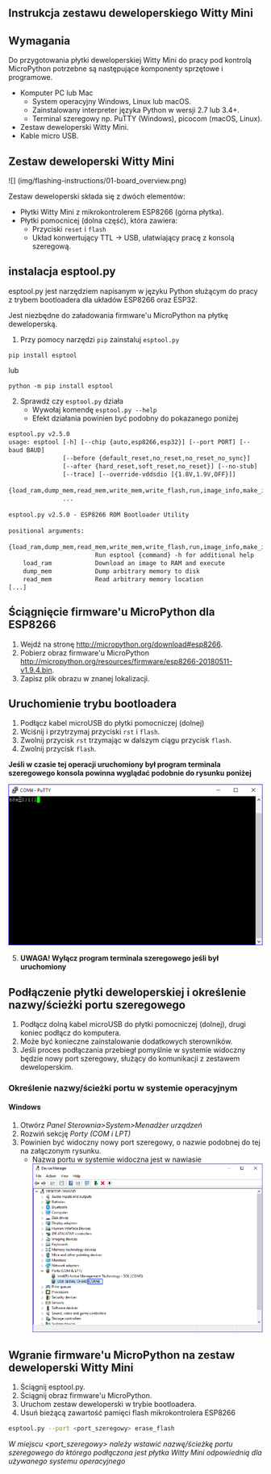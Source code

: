 ## Instrukcja zestawu deweloperskiego Witty Mini

## Wymagania
Do przygotowania płytki deweloperskiej Witty Mini do pracy pod kontrolą MicroPython potrzebne są następujące komponenty sprzętowe i programowe.
- Komputer PC lub Mac
    - System operacyjny Windows, Linux lub macOS.
    - Zainstalowany interpreter języka Python w wersji 
    2.7 lub 3.4+.
    - Terminal szeregowy np. PuTTY (Windows), picocom (macOS, Linux).
- Zestaw deweloperski Witty Mini.
- Kable micro USB.


## Zestaw deweloperski Witty Mini

![] (img/flashing-instructions/01-board_overview.png)

Zestaw deweloperski składa się z dwóch elementów:

- Płytki Witty Mini z mikrokontrolerem ESP8266 (górna płytka).
- Płytki pomocnicej (dolna część), która zawiera:
    - Przyciski `reset` i `flash`
    - Układ konwertujący TTL -> USB, ułatwiający pracę z konsolą szeregową.


## instalacja esptool.py
esptool.py jest narzędziem napisanym w języku Python służącym do pracy z trybem bootloadera dla układów ESP8266 oraz ESP32.

Jest niezbędne do załadowania firmware'u MicroPython na płytkę deweloperską.

1. Przy pomocy narzędzi `pip` zainstaluj `esptool.py`
```
pip install esptool
```

lub

```
python -m pip install esptool
```

2. Sprawdź czy `esptool.py` działa
    - Wywołaj komendę `esptool.py --help`
    - Efekt działania powinien być podobny do pokazanego poniżej

```
esptool.py v2.5.0
usage: esptool [-h] [--chip {auto,esp8266,esp32}] [--port PORT] [--baud BAUD]
               [--before {default_reset,no_reset,no_reset_no_sync}]
               [--after {hard_reset,soft_reset,no_reset}] [--no-stub]
               [--trace] [--override-vddsdio [{1.8V,1.9V,OFF}]]
               {load_ram,dump_mem,read_mem,write_mem,write_flash,run,image_info,make_image,elf2image,read_mac,chip_id,flash_id,read_flash_status,write_flash_status,read_flash,verify_flash,erase_flash,erase_region,version}
               ...

esptool.py v2.5.0 - ESP8266 ROM Bootloader Utility

positional arguments:
  {load_ram,dump_mem,read_mem,write_mem,write_flash,run,image_info,make_image,elf2image,read_mac,chip_id,flash_id,read_flash_status,write_flash_status,read_flash,verify_flash,erase_flash,erase_region,version}
                        Run esptool {command} -h for additional help
    load_ram            Download an image to RAM and execute
    dump_mem            Dump arbitrary memory to disk
    read_mem            Read arbitrary memory location
[...]
```

## Ściągnięcie firmware'u MicroPython dla ESP8266

1. Wejdź na stronę http://micropython.org/download#esp8266.
2. Pobierz obraz firmware'u MicroPython http://micropython.org/resources/firmware/esp8266-20180511-v1.9.4.bin.
3. Zapisz plik obrazu w znanej lokalizacji.

## Uruchomienie trybu bootloadera

1. Podłącz kabel microUSB do płytki pomocniczej (dolnej)
2. Wciśnij i przytrzymaj przyciski `rst` i `flash`.
3. Zwolnij przycisk `rst` trzymając w dalszym ciągu przycisk `flash`.
4. Zwolnij przycisk `flash`.

**Jeśli w czasie tej operacji uruchomiony był program terminala szeregowego konsola powinna wyglądać podobnie do rysunku poniżej**

![](img/flashing-instructions/02-bootloader_mode_terminal.png)

5. **UWAGA! Wyłącz program terminala szeregowego jeśli był uruchomiony**


## Podłączenie płytki deweloperskiej i określenie nazwy/ścieżki portu szeregowego

1. Podłącz dolną kabel microUSB do płytki pomocniczej (dolnej), drugi koniec podłącz do komputera.
2. Może być konieczne zainstalowanie dodatkowych sterowników.
3. Jeśli proces podłączania przebiegł pomyślnie w systemie widoczny będzie nowy port szeregowy, służący do komunikacji z zestawem deweloperskim.

### Określenie nazwy/ścieżki portu w systemie operacyjnym
#### Windows
1. Otwórz _Panel Sterownia>System>Menadżer urządzeń_
2. Rozwiń sekcję _Porty (COM i LPT)_
3. Powinien być widoczny nowy port szeregowy, o nazwie podobnej do tej na załączonym rysunku.
    - Nazwa portu w systemie widoczna jest w nawiasie
![](img/flashing-instructions/03-windows_serial_port.png)




## Wgranie firmware'u MicroPython na zestaw deweloperski Witty Mini

1. Ściągnij esptool.py.
2. Ściągnij obraz firmware'u MicroPython.
3. Uruchom zestaw deweloperski w trybie bootloadera.
4. Usuń bieżącą zawartość pamięci flash mikrokontrolera ESP8266

```bash
esptool.py --port <port_szeregowy> erase_flash
```
_W miejscu <port_szeregowy> należy wstawić nazwę/ścieżkę portu szeregowego do którego podłączona jest płytka Witty Mini odpowiednią dla używanego systemu operacyjnego_


